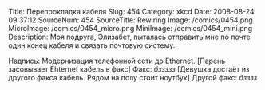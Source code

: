 Title: Перепрокладка кабеля 
Slug: 454 
Category: xkcd 
Date: 2008-08-24 09:37:12 
SourceNum: 454 
SourceTitle: Rewiring 
Image: /comics/0454.png 
MicroImage: /comics/0454_micro.png 
MiniImage: /comics/0454_mini.png 
Description: Моя подруга, Элизабет, пыталась отправить мне по почте один конец кабеля и связать почтовую систему. 

Надпись: Модернизация телефонной сети до Ethernet.
[Парень засовывает Ehternet кабель в факс]
Факс: *бззззз*
[Девушка достаёт из другого факса кабель. Рядом на полу стоит ноутбук]
Другой факс: *бзззз*